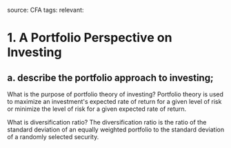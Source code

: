 source: CFA
tags: 
relevant: 

# 1. A Portfolio Perspective on Investing

## a. describe the portfolio approach to investing;

What is the purpose of portfolio theory of investing?
Portfolio theory is used to maximize an investment's expected rate of return for a given level of risk or minimize the level of risk for a given expected rate of return.

What is diversification ratio?
The diversification ratio is the ratio of the standard deviation of an equally weighted portfolio to the standard deviation of a randomly selected security.

